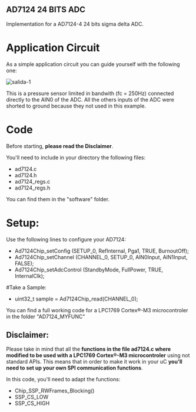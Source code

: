 ## AD7124 24 BITS ADC

Implementation for a AD7124-4 24 bits sigma delta ADC. 

# Application Circuit
As a simple application circuit you can guide yourself with the following one:

![salida-1](https://user-images.githubusercontent.com/41343686/141705731-2ef978b6-8f3b-4fa6-95b0-706349e23625.jpg)

This is a pressure sensor limited in bandwith (fc = 250Hz) connected directly to the AIN0 of the ADC. All the others inputs of the ADC were shorted to ground because they not used in this example. 

# Code

Before starting, **please read the Disclaimer**.

You'll need to include in your directory the following files:
- ad7124.c
- ad7124.h
- ad7124_regs.c
- ad7124_regs.h

You can find them in the "software" folder.

# Setup:

Use the following lines to configure your AD7124:

- Ad7124Chip_setConfig     (SETUP_0, RefInternal, Pga1, TRUE, BurnoutOff);
- Ad7124Chip_setChannel    (CHANNEL_0, SETUP_0, AIN0Input, AIN1Input, FALSE);
- Ad7124Chip_setAdcControl (StandbyMode, FullPower, TRUE, InternalClk);


#Take a Sample:

- uint32_t sample = Ad7124Chip_read(CHANNEL_0);

You can find a full working code for a LPC1769 Cortex®-M3 microcontroler in the folder "AD7124_MYFUNC"

## Disclaimer:

Please take in mind that all the **functions in the file ad7124.c where modified to be used with a LPC1769 Cortex®-M3 microcontroler** using not standard APIs.
This means that in order to make it work in your uC **you'll need to set up your own SPI communication functions**.

In this code, you'll need to adapt the functions:
  - Chip_SSP_RWFrames_Blocking() 
  - SSP_CS_LOW
  - SSP_CS_HIGH
